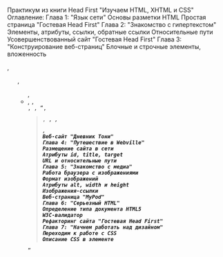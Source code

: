 Практикум из книги Head First "Изучаем HTML, XHTML и CSS"
Оглавление:
Глава 1: "Язык сети"
Основы разметки HTML
Простая страница "Гостевая Head First"
Глава 2: "Знакомство с гипертекстом"
Элементы, атрибуты, ссылки, обратные ссылки
Относительные пути
Усовершенствованный сайт "Гостевая Head First"
Глава 3: "Конструирование веб-страниц"
Блочные и строчные элементы, вложенность
<p>, <ol>, <ul>, <li>, <code>, <br>, <img>, <q>, <blockquote>, <a>, <em>, <pre>, <strong>
Веб-сайт "Дневник Тони"
Глава 4: "Путешествие в Webville"
Размещение сайта в сети
Атрибуты id, title, target
URL и относительные пути
Глава 5: "Знакомство с медиа"
Работа браузера с изображениями
Формат изображений
Атрибуты alt, width и height
Изображения-ссылки
Веб-страница "MyPod"
Глава 6: "Серьезный HTML"
Определение типа документа HTML5
W3C-валидатор
Рефакторинг сайта "Гостевая Head First"
Глава 7: "Начнем работать над дизайном"
Переходим к работе с CSS
Описание CSS в элементе <style>. Определение CSS в отдельном файле и элемент <link>
Наследование CSS, классы, приоритеты
Веб-сайт "Гостевая Head First" с базовым CSS
Глава 8: "Увеличиваем словарный запас"
Текст, шрифты и их свойства
Веб-шрифты @font-face
RGB-цвета, способы их объявления
Веб-сайт "Дневник Тони"
Глава 9: "Познакомися с элементами поближе"
Блочная модель. Область содержимого, поле, граница, отступ
class и id
Несколько таблиц стилей
Медиазапросы
Модернизация веб-сайта "Гостевая Head First"
Глава 10: "Современная веб-конструкция"
Элементы <div> и <span>
Наследование, сокращения, псевдоклассы
Модернизация веб-сайта "Гостевая Head First"
Глава 11: "Расставим элементы по местам"
Плавающие элементы. Табличное представление (display: table, table-row, table-cell). Абсолютное позиционирование
Свойства - clear, auto, left, right, top, bottom
Position: static, absolute, fixed, relative
z-index
Новый сайт для "Starbuzz"
Глава 12: "Современный HTML"
Элементы стандарта HTML5 - <article> <nav> <header> <footer> <time> <aside> <section> <video>
Рефакторинг сайта "Starbuzz" с применением элементов HTML5
Создание навигационного меню сайта "Starbuzz"
Работа с видео
Глава 13: "Представление в табличной форме"
Элементы <table> <th> <tr> <td> <caption>
Псевдокласс nth-child
Свойста text-align, vertical-align
Атрибуты rowspan, colspan
Веб-сайт "Дневник Тони"
Глава 14: "Переход на интерактивный режим"
Элементы - <form>, <input>, <textarea>, <fieldset>, <legend>
action, методы GET и POST
Атрибут type, value и значения type - "text", "radio", "checkbox", "number", "range", "date", "email", "url", "tel", "submit"
Логические checked и required
Создание формы заказа для "Starbuzz"
